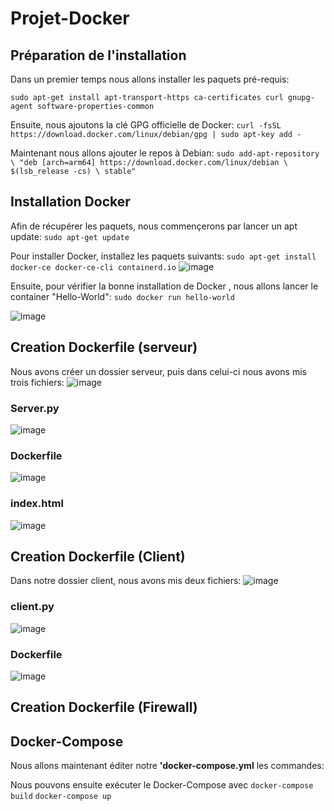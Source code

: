 # Projet-Docker

## Préparation de l'installation
Dans un premier temps nous allons installer les paquets pré-requis:

` sudo apt-get install apt-transport-https ca-certificates curl gnupg-agent software-properties-common `

Ensuite, nous ajoutons la clé GPG officielle de Docker:
`curl -fsSL https://download.docker.com/linux/debian/gpg | sudo apt-key add -`

Maintenant nous allons ajouter le repos à Debian:
`sudo add-apt-repository \
   "deb [arch=arm64] https://download.docker.com/linux/debian \
   $(lsb_release -cs) \
   stable"`
   
## Installation Docker

Afin de récupérer les paquets, nous commençerons par lancer un apt update:
`sudo apt-get update`

Pour installer Docker, installez les paquets suivants:
`sudo apt-get install docker-ce docker-ce-cli containerd.io`
![image](https://user-images.githubusercontent.com/82390719/169856100-e333de39-e0d5-4025-b011-ad993da746cc.png)

Ensuite, pour vérifier la bonne installation de Docker , nous allons lancer le container "Hello-World":
`sudo docker run hello-world`

![image](https://user-images.githubusercontent.com/82390719/169856364-e0804383-bda0-4ceb-80fe-5589e9565fb2.png)

## Creation Dockerfile (serveur)

Nous avons créer un dossier serveur, puis dans celui-ci nous avons mis trois fichiers:
![image](https://user-images.githubusercontent.com/82390719/169857005-19a29da7-1eb7-4096-ad46-ed219cc386d6.png)

### Server.py

![image](https://user-images.githubusercontent.com/82390719/169857575-d77b2e16-f281-4696-9904-3157a272084b.png)

### Dockerfile
![image](https://user-images.githubusercontent.com/82390719/169857801-a25f13f1-ffc7-4f65-a614-927547aa869e.png)

### index.html

![image](https://user-images.githubusercontent.com/82390719/169857913-a7b18887-02a4-4861-8114-6ee9d34851a7.png)

## Creation Dockerfile (Client)

Dans notre dossier client, nous avons mis deux fichiers:
![image](https://user-images.githubusercontent.com/82390719/169858401-422054f9-0744-42da-b9d3-d47283376b29.png)

### client.py
![image](https://user-images.githubusercontent.com/82390719/169858558-4e7df9fa-3b0c-4863-9c86-f380a81a8a8b.png)

### Dockerfile

![image](https://user-images.githubusercontent.com/82390719/169858723-522c7c38-8d36-4203-89e3-e80cd481297b.png)

## Creation Dockerfile (Firewall)

## Docker-Compose

Nous allons maintenant éditer notre __'docker-compose.yml__ les commandes:


Nous pouvons ensuite exécuter le Docker-Compose avec
`docker-compose build`
`docker-compose up`






